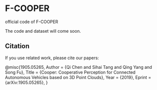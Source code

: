 # F-COOPER
official code of F-COOPER 

The code and dataset will come soon.

## Citation

If you use related work, please cite our papers:


@misc{1905.05265,
  Author = {Qi Chen and Sihai Tang and Qing Yang and Song Fu},
  Title = {Cooper: Cooperative Perception for Connected Autonomous Vehicles based on 3D Point Clouds},
  Year = {2019},
  Eprint = {arXiv:1905.05265},
}


